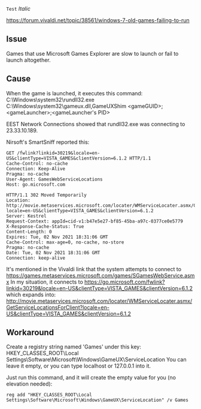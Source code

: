 ``
Test
``
*Italic*

https://forum.vivaldi.net/topic/38561/windows-7-old-games-failing-to-run

## Issue

Games that use Microsoft Games Explorer are slow to launch or fail to launch altogether.

## Cause

When the game is launched, it executes this command:
C:\Windows\system32\rundll32.exe C:\Windows\system32\gameux.dll,GameUXShim \<gameGUID>;\<gameLauncher>;<gameLauncher's PID>

EEST Network Connections showed that rundll32.exe was connecting to 23.33.10.189.

Nirsoft's SmartSniff reported this:
````HTTP
GET /fwlink?linkid=30219&locale=en-US&clientType=VISTA_GAMES&clientVersion=6.1.2 HTTP/1.1
Cache-Control: no-cache
Connection: Keep-Alive
Pragma: no-cache
User-Agent: GamesWebServiceLocations
Host: go.microsoft.com

HTTP/1.1 302 Moved Temporarily
Location: http://movie.metaservices.microsoft.com/locater/WMServiceLocater.asmx/GetServiceLocationsForClient?locale=en-US&clientType=VISTA_GAMES&clientVersion=6.1.2
Server: Kestrel
Request-Context: appId=cid-v1:b47e5e27-bf85-45ba-a97c-0377ce0e5779
X-Response-Cache-Status: True
Content-Length: 0
Expires: Tue, 02 Nov 2021 18:31:06 GMT
Cache-Control: max-age=0, no-cache, no-store
Pragma: no-cache
Date: Tue, 02 Nov 2021 18:31:06 GMT
Connection: keep-alive
````

It's mentioned in the Vivaldi link that the system attempts to connect to https://games.metaservices.microsoft.com/games/SGamesWebService.asmx
In my situation, it connects to https://go.microsoft.com/fwlink?linkid=30219&locale=en-US&clientType=VISTA_GAMES&clientVersion=6.1.2 which expands into: http://movie.metaservices.microsoft.com/locater/WMServiceLocater.asmx/GetServiceLocationsForClient?locale=en-US&clientType=VISTA_GAMES&clientVersion=6.1.2

## Workaround
Create a registry string named 'Games' under this key:
HKEY_CLASSES_ROOT\Local Settings\Software\Microsoft\Windows\GameUX\ServiceLocation
You can leave it empty, or you can type localhost or 127.0.0.1 into it.

Just run this command, and it will create the empty value for you (no elevation needed):
````
reg add "HKEY_CLASSES_ROOT\Local Settings\Software\Microsoft\Windows\GameUX\ServiceLocation" /v Games
````
